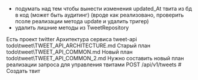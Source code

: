 - подумать над тем чтобы вынести изменения updated_At твита из бд в код (может быть аудитинг) (вроде как реализовано, проверить псоле реализации метода update и удалить тригер)
- удалить лишние методы из TweetRepository

Есть проект twitter
Архитектура сервиса tweet-api todo\tweet\TWEET_API_ARCHITECTURE.md
Старый план todo\tweet\TWEET_API_COMMON.md
Новый план todo\tweet\TWEET_API_COMMON_2.md
Нужно составить новый план реализации запроса для управления твитами 
POST   /api/v1/tweets                    # Создать твит
